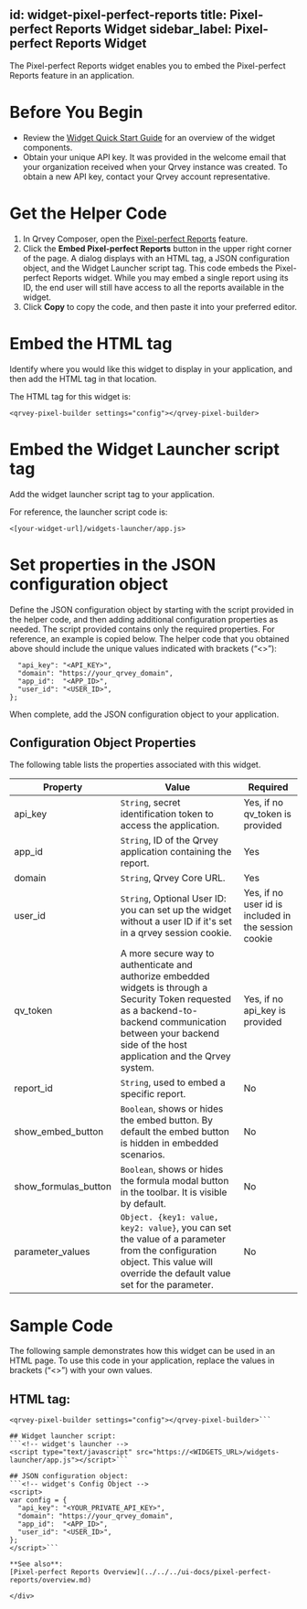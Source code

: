 id: widget-pixel-perfect-reports
title: Pixel-perfect Reports Widget
sidebar_label: Pixel-perfect Reports Widget
---

<div style={{textAlign: "justify"}}>
The Pixel-perfect Reports widget enables you to embed the Pixel-perfect Reports feature in an application. 

# Before You Begin
- Review the [Widget Quick Start Guide](../intro.md) for an overview of the widget components. 
- Obtain your unique API key. It was provided in the welcome email that your organization received when your Qrvey instance was created. To obtain a new API key, contact your Qrvey account representative.

# Get the Helper Code
1. In Qrvey Composer, open the [Pixel-perfect Reports](../../../ui-docs/pixel-perfect-reports/overview.md) feature. 
2. Click the **Embed Pixel-perfect Reports** button in the upper right corner of the page. A dialog displays with an HTML tag, a JSON configuration object, and the Widget Launcher script tag. This code embeds the Pixel-perfect Reports widget. While you may embed a single report using its ID, the end user will still have access to all the reports available in the widget. 
3. Click **Copy** to copy the code, and then paste it into your preferred editor. 

# Embed the HTML tag
Identify where you would like this widget to display in your application, and then add the HTML tag in that location. 

The HTML tag for this widget is:

```<qrvey-pixel-builder settings="config"></qrvey-pixel-builder>```

# Embed the Widget Launcher script tag
Add the widget launcher script tag to your application. 

For reference, the launcher script code is:

```<[your-widget-url]/widgets-launcher/app.js>```

# Set properties in the JSON configuration object
Define the JSON configuration object by starting with the script provided in the helper code, and then adding additional configuration properties as needed. The script provided contains only the required properties. For reference, an example is copied below. The helper code that you obtained above should include the unique values indicated with brackets (“<>”):

```var config = {
  "api_key": "<API_KEY>",
  "domain": "https://your_qrvey_domain",
  "app_id":  "<APP_ID>",
  "user_id": "<USER_ID>",
};
```

When complete, add the JSON configuration object to your application. 

## Configuration Object Properties
The following table lists the properties associated with this widget. 


| Property | Value | Required |
| -------- | ----- | -------- |
| api_key | `String`, secret identification token to access the application.| Yes, if no qv_token is provided |
| app_id | `String`, ID of the Qrvey application containing the report.| Yes |
| domain | `String`, Qrvey Core URL. | Yes |
| user_id | `String`, Optional User ID: you can set up the widget without a user ID if it's set in a qrvey session cookie. | Yes, if no user id is included in the session cookie |
| qv_token | A more secure way to authenticate and authorize embedded widgets is through a Security Token requested as a backend-to-backend communication between your backend side of the host application and the Qrvey system. | Yes, if no api_key is provided |
| report_id | `String`, used to embed a specific report. | No |
| show_embed_button | `Boolean`, shows or hides the embed button. By default the embed button is hidden in embedded scenarios. | No |
| show_formulas_button | `Boolean`, shows or hides the formula modal button in the toolbar. It is visible by default. | No |
| parameter_values | `Object. {key1: value, key2: value}`, you can set the value of a parameter from the configuration object. This value will override the default value set for the parameter. | No |


# Sample Code
The following sample demonstrates how this widget can be used in an HTML page. To use this code in your application, replace the values in brackets (“<>”) with your own values. 

## HTML tag:
```<!-- widget's tag -->
<qrvey-pixel-builder settings="config"></qrvey-pixel-builder>```

## Widget launcher script:
```<!-- widget's launcher -->
<script type="text/javascript" src="https://<WIDGETS_URL>/widgets-launcher/app.js"></script>```

## JSON configuration object:
```<!-- widget's Config Object -->
<script>
var config = {
  "api_key": "<YOUR_PRIVATE_API_KEY>",
  "domain": "https://your_qrvey_domain",
  "app_id":  "<APP_ID>",
  "user_id": "<USER_ID>",
};
</script>```

**See also**:
[Pixel-perfect Reports Overview](../../../ui-docs/pixel-perfect-reports/overview.md)

</div>
